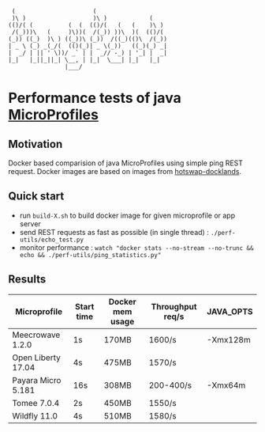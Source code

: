      (                      (
     )\ )                   )\ )            (
    (()/( (          (  (  (()/(   (   (    )\ )
     /(_)))\   (     )\))(  /(_)) ))\  )(  (()/(
    (_)) ((_)  )\ ) ((_))\ (_))  /((_)(()\  /(_))
    | _ \ (_) _(_/(  (()(_)| _ \(_))   ((_)(_) _|
    |  _/ | || ' \))/ _` | |  _// -_) | '_| |  _|
    |_|   |_||_||_| \__, | |_|  \___| |_|   |_|
                    |___/

# Performance tests of java [MicroProfiles](https://microprofile.io/)

## Motivation

Docker based comparision of java MicroProfiles using simple ping REST request. Docker images are based
on images from [hotswap-docklands](https://github.com/HotswapProjects/hotswap-docklands).

## Quick start

* run `build-X.sh` to build docker image for given microprofile or app server
* send REST requests as fast as possible (in single thread) : `./perf-utils/echo_test.py`
* monitor performance : `watch "docker stats --no-stream --no-trunc && echo && ./perf-utils/ping_statistics.py"`

## Results

|Microprofile|Start time|Docker mem usage|Throughput req/s|JAVA_OPTS|
|------------|----------|----------------|----------------|---------|
|Meecrowave 1.2.0|1s|170MB|1600/s|-Xmx128m|
|Open Liberty 17.04|4s|475MB|1570/s||
|Payara Micro 5.181|16s|308MB|200-400/s|-Xmx64m|
|Tomee 7.0.4|2s|450MB|1550/s||
|Wildfly 11.0|4s|510MB|1580/s||

